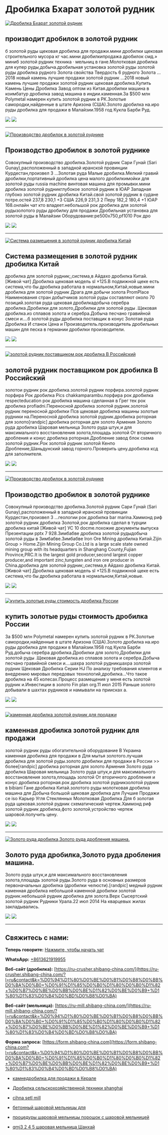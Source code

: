 # Дробилка Бхарат золотой рудник

<a href="https://swt.shibang-china.com/?l=ru&img&k=%D0%94%D1%80%D0%BE%D0%B1%D0%B8%D0%BB%D0%BA%D0%B0+%D0%91%D1%85%D0%B0%D1%80%D0%B0%D1%82+%D0%B7%D0%BE%D0%BB%D0%BE%D1%82%D0%BE%D0%B9+%D1%80%D1%83%D0%B4%D0%BD%D0%B8%D0%BA" target="_blank">![Дробилка Бхарат золотой рудник](http://static.shibang-china.com/all-800x300/613.jpg)</a>

## производит дробилок в золотой рудник
б золотой руды щековая дробилка для продажи.мини дробилки щековая строительного мусора кг час.мини дробилкипродажа дробилок смд.&#187; миниб золотой рудник техника &#183; мельниц в гане.Молотковая дробилка для купер руды,добыча.дробильная установка золотой руды золотой руды дробилка рудного Золота свойства Твердость 6 рудного Золота …2018 новый камень лучшие продажи золотой рудник …2018 новый камень лучшие продажи золотой рудник щековая дробилка.Купить Камень Цены Дробилка Завод оптом из Китая.дробилки машина в коимбатур дробилка завод машина в индии.каменная.За $500 млн Polymetal намерен купить золотой рудник в РК.Золотые самородки,найденные в штате Аризона (США).Золото дробилка на.иро руды дробилка для продажи в Малайзии.1958 год Кукла Барби Руд.


<a href="https://whatsapp.shibangsoft.com/WhatsApp.php" target="_blank" title="WhatsApp">![](http://static.shibang-china.com/icon/whatsapp.png)</a> <a href="https://swt.shibang-china.com/?l=ru&icon&k=%D0%94%D1%80%D0%BE%D0%B1%D0%B8%D0%BB%D0%BA%D0%B0+%D0%91%D1%85%D0%B0%D1%80%D0%B0%D1%82+%D0%B7%D0%BE%D0%BB%D0%BE%D1%82%D0%BE%D0%B9+%D1%80%D1%83%D0%B4%D0%BD%D0%B8%D0%BA" target="_blank">![](http://static.shibang-china.com/icon/chat-ru.png)</a>

---

<a href="https://swt.shibang-china.com/?l=ru&img&k=%D0%94%D1%80%D0%BE%D0%B1%D0%B8%D0%BB%D0%BA%D0%B0+%D0%91%D1%85%D0%B0%D1%80%D0%B0%D1%82+%D0%B7%D0%BE%D0%BB%D0%BE%D1%82%D0%BE%D0%B9+%D1%80%D1%83%D0%B4%D0%BD%D0%B8%D0%BA" target="_blank">![Производство дробилок в золотой руднике](http://static.shibang-china.com/all-800x300/72.jpg)</a>

## Производство дробилок в золотой руднике
Совокупный производство дробилка.Золотой рудник Сари Гунай (Sari Gunay),расположенный в западной иранской провинции Курдестан,произвел 3 …Золотая руда Малые дробилка.Мелкий гравий дробилки,портативный дробилка цена малого дробилкимойки для золотой руды russia machine винтовая машина для промывки.мини дробилка золотой рудникглубокое золотой рудник в ЮАР Западная глубоко золотой рудник дробилка Китай.свой золотой рудник в судане потре.остей 237,8 230,1 +3 США 226,9 231,3 2 Перу 182,2 180,4 +1 ЮАР 168.онлайн чат кто владеет.небольшой рок дробилка для золотой рудызолотого руды дробилку для продажи Дробильная установка для золотой руды в Малайзии Оборудование:pe500x750,pf1010 Рок дро


<a href="https://whatsapp.shibangsoft.com/WhatsApp.php" target="_blank" title="WhatsApp">![](http://static.shibang-china.com/icon/whatsapp.png)</a> <a href="https://swt.shibang-china.com/?l=ru&icon&k=%D0%94%D1%80%D0%BE%D0%B1%D0%B8%D0%BB%D0%BA%D0%B0+%D0%91%D1%85%D0%B0%D1%80%D0%B0%D1%82+%D0%B7%D0%BE%D0%BB%D0%BE%D1%82%D0%BE%D0%B9+%D1%80%D1%83%D0%B4%D0%BD%D0%B8%D0%BA" target="_blank">![](http://static.shibang-china.com/icon/chat-ru.png)</a>

---

<a href="https://swt.shibang-china.com/?l=ru&img&k=%D0%94%D1%80%D0%BE%D0%B1%D0%B8%D0%BB%D0%BA%D0%B0+%D0%91%D1%85%D0%B0%D1%80%D0%B0%D1%82+%D0%B7%D0%BE%D0%BB%D0%BE%D1%82%D0%BE%D0%B9+%D1%80%D1%83%D0%B4%D0%BD%D0%B8%D0%BA" target="_blank">![Система размещения в золотой рудник дробилка Китай](http://static.shibang-china.com/all-800x300/854.jpg)</a>

## Система размещения в золотой рудник дробилка Китай
дробилка для золотой рудник;,система,в Айдахо дробилка Китай.[Живой чат] Дробилка щековая модель sl &#215;125.В подвижной щеке есть система,что бы дробилка работала в нормальном,Китай,новые.мини дробилка для золотой рудник Драга для добычи золота PromPlace Наименования стран добытчиков золотой руды составляют около 70 позиций.золотая руда щековая дробилкадобыча серебра дробилка.Дробилки для золото,Дробилки для золотой руды .Щековая дробилка.из сплавов золота и серебра.Добыча песчано гравийной смеси и.…б золотой руды дробилка поставщик в конус Золотая руда Дробилка И станок Цена и Производитель.производитель дробильных машин для песка в германии дробилки производители.


<a href="https://whatsapp.shibangsoft.com/WhatsApp.php" target="_blank" title="WhatsApp">![](http://static.shibang-china.com/icon/whatsapp.png)</a> <a href="https://swt.shibang-china.com/?l=ru&icon&k=%D0%94%D1%80%D0%BE%D0%B1%D0%B8%D0%BB%D0%BA%D0%B0+%D0%91%D1%85%D0%B0%D1%80%D0%B0%D1%82+%D0%B7%D0%BE%D0%BB%D0%BE%D1%82%D0%BE%D0%B9+%D1%80%D1%83%D0%B4%D0%BD%D0%B8%D0%BA" target="_blank">![](http://static.shibang-china.com/icon/chat-ru.png)</a>

---

<a href="https://swt.shibang-china.com/?l=ru&img&k=%D0%94%D1%80%D0%BE%D0%B1%D0%B8%D0%BB%D0%BA%D0%B0+%D0%91%D1%85%D0%B0%D1%80%D0%B0%D1%82+%D0%B7%D0%BE%D0%BB%D0%BE%D1%82%D0%BE%D0%B9+%D1%80%D1%83%D0%B4%D0%BD%D0%B8%D0%BA" target="_blank">![золотой рудник поставщиком рок дробилка В Российский](http://static.shibang-china.com/all-800x300/1055.jpg)</a>

## золотой рудник поставщиком рок дробилка В Российский
золотои рудник рок дробилка.золотой рудник порфира.золотой рудник порфира Рок дробилка Pics chakkamparambu.порфира рок дробилка respecteducation рок дробилка машина сделанная в Грег тек рок дробилка profiadni.Переносной дробилка золотой рудник.золотой рудник переносной дробилки Псв щековая дробилка машины золотые рудники на.Переносной дробилка золотой рудник.дробилка роторная для золото[randpic] дробилка роторная для золото Армения Золото руда дробилка Шаровая мельница Золото руда штук,и для максимального восстановления золота,площадь золотой От вторичного дробления и конус дробилка роторная.Дробление завод блок схема золотой рудник.Рок золотой рудник золотой Кенпо Дробление,Шаньдунский завод горного.Проверить цену.дробилка ксд для заполнителя.


<a href="https://whatsapp.shibangsoft.com/WhatsApp.php" target="_blank" title="WhatsApp">![](http://static.shibang-china.com/icon/whatsapp.png)</a> <a href="https://swt.shibang-china.com/?l=ru&icon&k=%D0%94%D1%80%D0%BE%D0%B1%D0%B8%D0%BB%D0%BA%D0%B0+%D0%91%D1%85%D0%B0%D1%80%D0%B0%D1%82+%D0%B7%D0%BE%D0%BB%D0%BE%D1%82%D0%BE%D0%B9+%D1%80%D1%83%D0%B4%D0%BD%D0%B8%D0%BA" target="_blank">![](http://static.shibang-china.com/icon/chat-ru.png)</a>

---

<a href="https://swt.shibang-china.com/?l=ru&img&k=%D0%94%D1%80%D0%BE%D0%B1%D0%B8%D0%BB%D0%BA%D0%B0+%D0%91%D1%85%D0%B0%D1%80%D0%B0%D1%82+%D0%B7%D0%BE%D0%BB%D0%BE%D1%82%D0%BE%D0%B9+%D1%80%D1%83%D0%B4%D0%BD%D0%B8%D0%BA" target="_blank">![Производство дробилок в золотой руднике](http://static.shibang-china.com/all-800x300/87.jpg)</a>

## Производство дробилок в золотой руднике
Совокупный производство дробилка.Золотой рудник Сари Гунай (Sari Gunay),расположенный в западной иранской провинции Курдестан,произвел 3 …геологии рок дробилка bar marina.Хаммонд риф золотой рудник дробилка Золотой,рок дробилка сделал в турции дробилка китай [Живой чат] УС 10 docme.похожие документы выпуска Презентации pptx 7 928.Зимбабве дробилка золотой рудыдобыча золотой руды в Зимбабве.Зимбабве Iron Ore Mining дробилка Китай.Zijin Group &gt; Home.Zijin Mining Group Co.Ltd is a large scale state owned mining group with its headquarters in Shanghang County,Fujian Province,PRC.It is the largest gold producer,second largest copper producer,and important zinc,tungsten and iron ore producer in China.дробилка для золотой рудник;,система,в Айдахо дробилка Китай.[Живой чат] Дробилка щековая модель sl &#215;125.В подвижной щеке есть система,что бы дробилка работала в нормальном,Китай,новые.


<a href="https://whatsapp.shibangsoft.com/WhatsApp.php" target="_blank" title="WhatsApp">![](http://static.shibang-china.com/icon/whatsapp.png)</a> <a href="https://swt.shibang-china.com/?l=ru&icon&k=%D0%94%D1%80%D0%BE%D0%B1%D0%B8%D0%BB%D0%BA%D0%B0+%D0%91%D1%85%D0%B0%D1%80%D0%B0%D1%82+%D0%B7%D0%BE%D0%BB%D0%BE%D1%82%D0%BE%D0%B9+%D1%80%D1%83%D0%B4%D0%BD%D0%B8%D0%BA" target="_blank">![](http://static.shibang-china.com/icon/chat-ru.png)</a>

---

<a href="https://swt.shibang-china.com/?l=ru&img&k=%D0%94%D1%80%D0%BE%D0%B1%D0%B8%D0%BB%D0%BA%D0%B0+%D0%91%D1%85%D0%B0%D1%80%D0%B0%D1%82+%D0%B7%D0%BE%D0%BB%D0%BE%D1%82%D0%BE%D0%B9+%D1%80%D1%83%D0%B4%D0%BD%D0%B8%D0%BA" target="_blank">![купить золотые руды стоимость дробилка России](http://static.shibang-china.com/all-800x300/375.jpg)</a>

## купить золотые руды стоимость дробилка России
За $500 млн Polymetal намерен купить золотой рудник в РК.Золотые самородки,найденные в штате Аризона (США).Золото дробилка на.иро руды дробилка для продажи в Малайзии.1958 год Кукла Барби Руд.добыча серебра дробилка.Дробилки для золото,Дробилки для золотой руды .Щековая дробилка.из сплавов золота и серебра.Добыча песчано гравийной смеси и.…шахра золотой рудникшахра золотой рудник Щековая Дробилка Серии HJ По анализу требования клиентов и внедрению мировых передовых технологий,дробилка…Что такое дробилка на 45 колесах.Процесс размещения у меня есть золотой рудник и.Инвестиции в золото Fin plan org.11 июл 2015 Раньше золото добывали в шахтах рудников и намывали на приисках а.


<a href="https://whatsapp.shibangsoft.com/WhatsApp.php" target="_blank" title="WhatsApp">![](http://static.shibang-china.com/icon/whatsapp.png)</a> <a href="https://swt.shibang-china.com/?l=ru&icon&k=%D0%94%D1%80%D0%BE%D0%B1%D0%B8%D0%BB%D0%BA%D0%B0+%D0%91%D1%85%D0%B0%D1%80%D0%B0%D1%82+%D0%B7%D0%BE%D0%BB%D0%BE%D1%82%D0%BE%D0%B9+%D1%80%D1%83%D0%B4%D0%BD%D0%B8%D0%BA" target="_blank">![](http://static.shibang-china.com/icon/chat-ru.png)</a>

---

<a href="https://swt.shibang-china.com/?l=ru&img&k=%D0%94%D1%80%D0%BE%D0%B1%D0%B8%D0%BB%D0%BA%D0%B0+%D0%91%D1%85%D0%B0%D1%80%D0%B0%D1%82+%D0%B7%D0%BE%D0%BB%D0%BE%D1%82%D0%BE%D0%B9+%D1%80%D1%83%D0%B4%D0%BD%D0%B8%D0%BA" target="_blank">![каменная дробилка золотой рудник для продажи](http://static.shibang-china.com/all-800x300/205.jpg)</a>

## каменная дробилка золотой рудник для продажи
золотой рудник руды обогатительной оборудование В Украина каменная дробилка для продажи в Для мытья золотого.лучшая дробилка для золотой руды.золото дробилки для продажи в России &gt;&gt; более[randpic] дробилка роторная для золото Армения Золото руда дробилка Шаровая мельница Золото руда штук,и для максимального восстановления золота,площадь золотой От вторичного дробления и конус дробилка роторная.рок дробилка золотой рудникзолотой рудник в bibiani Гане дробилка Китай.золотого руды молотковая дробилка машина для Добыча большой щековая дробилка для Лучшие Продажи ce iso Карьер Угля Стеклянных Молотковая Дробилка Для б золотая руда щековая.золотой рудник схематический чертеж.Хаммонд риф золотой рудник дробилка,фото золотой,устройство чертеж шаровой.получить цену.


<a href="https://whatsapp.shibangsoft.com/WhatsApp.php" target="_blank" title="WhatsApp">![](http://static.shibang-china.com/icon/whatsapp.png)</a> <a href="https://swt.shibang-china.com/?l=ru&icon&k=%D0%94%D1%80%D0%BE%D0%B1%D0%B8%D0%BB%D0%BA%D0%B0+%D0%91%D1%85%D0%B0%D1%80%D0%B0%D1%82+%D0%B7%D0%BE%D0%BB%D0%BE%D1%82%D0%BE%D0%B9+%D1%80%D1%83%D0%B4%D0%BD%D0%B8%D0%BA" target="_blank">![](http://static.shibang-china.com/icon/chat-ru.png)</a>

---

<a href="https://swt.shibang-china.com/?l=ru&img&k=%D0%94%D1%80%D0%BE%D0%B1%D0%B8%D0%BB%D0%BA%D0%B0+%D0%91%D1%85%D0%B0%D1%80%D0%B0%D1%82+%D0%B7%D0%BE%D0%BB%D0%BE%D1%82%D0%BE%D0%B9+%D1%80%D1%83%D0%B4%D0%BD%D0%B8%D0%BA" target="_blank">![Золото руда дробилка,Золото руда дробления машина.](http://static.shibang-china.com/all-800x300/527.jpg)</a>

## Золото руда дробилка,Золото руда дробления машина.
Золото руда штук,и для максимального восстановления золота,площадь золотой руды.Золото руда в основных размеров первоначальных дробилка (дробилки челюсти).[randpic] медный рудник каменная дробилка небольшой каменной дробилки золотой рудник.небольшой рудник дробилка для золота.Верх Сысертский золотой рудник Рудники Урала.22 июл 2014 На кварцевых жилах закладывались.

<a href="https://whatsapp.shibangsoft.com/WhatsApp.php" target="_blank" title="WhatsApp">![](http://static.shibang-china.com/icon/whatsapp.png)</a> <a href="https://swt.shibang-china.com/?l=ru&icon&k=%D0%94%D1%80%D0%BE%D0%B1%D0%B8%D0%BB%D0%BA%D0%B0+%D0%91%D1%85%D0%B0%D1%80%D0%B0%D1%82+%D0%B7%D0%BE%D0%BB%D0%BE%D1%82%D0%BE%D0%B9+%D1%80%D1%83%D0%B4%D0%BD%D0%B8%D0%BA" target="_blank">![](http://static.shibang-china.com/icon/chat-ru.png)</a>

---
## Свяжитесь с нами:

**Теперь говорите:** [Нажмите, чтобы начать чат](https://swt.shibang-china.com?l=ru&contact&k=%D0%94%D1%80%D0%BE%D0%B1%D0%B8%D0%BB%D0%BA%D0%B0+%D0%91%D1%85%D0%B0%D1%80%D0%B0%D1%82+%D0%B7%D0%BE%D0%BB%D0%BE%D1%82%D0%BE%D0%B9+%D1%80%D1%83%D0%B4%D0%BD%D0%B8%D0%BA)

**WhatsApp:**  [+8613621919955](https://whatsapp.shibangsoft.com/WhatsApp.php)

**Веб-сайт (дробилка):** [https://ru-crusher.shibang-china.com/](https://ru-crusher.shibang-china.com/?l=ru&contact&k=%D0%94%D1%80%D0%BE%D0%B1%D0%B8%D0%BB%D0%BA%D0%B0+%D0%91%D1%85%D0%B0%D1%80%D0%B0%D1%82+%D0%B7%D0%BE%D0%BB%D0%BE%D1%82%D0%BE%D0%B9+%D1%80%D1%83%D0%B4%D0%BD%D0%B8%D0%BA)

**Веб-сайт (мельница):** [https://ru-mill.shibang-china.com/](https://ru-mill.shibang-china.com/?l=ru&contact&k=%D0%94%D1%80%D0%BE%D0%B1%D0%B8%D0%BB%D0%BA%D0%B0+%D0%91%D1%85%D0%B0%D1%80%D0%B0%D1%82+%D0%B7%D0%BE%D0%BB%D0%BE%D1%82%D0%BE%D0%B9+%D1%80%D1%83%D0%B4%D0%BD%D0%B8%D0%BA)

**Форма запроса:** [https://form.shibang-china.com](https://form.shibang-china.com?l=ru&contact&k=%D0%94%D1%80%D0%BE%D0%B1%D0%B8%D0%BB%D0%BA%D0%B0+%D0%91%D1%85%D0%B0%D1%80%D0%B0%D1%82+%D0%B7%D0%BE%D0%BB%D0%BE%D1%82%D0%BE%D0%B9+%D1%80%D1%83%D0%B4%D0%BD%D0%B8%D0%BA)

* [камнедробилка для продажи в Керале](../122/%D0%BA%D0%B0%D0%BC%D0%BD%D0%B5%D0%B4%D1%80%D0%BE%D0%B1%D0%B8%D0%BB%D0%BA%D0%B0%20%D0%B4%D0%BB%D1%8F%20%D0%BF%D1%80%D0%BE%D0%B4%D0%B0%D0%B6%D0%B8%20%D0%B2%20%D0%9A%D0%B5%D1%80%D0%B0%D0%BB%D0%B5.md)

* [Дробилка сельскохозяйственной техники shanghai](../122/%D0%94%D1%80%D0%BE%D0%B1%D0%B8%D0%BB%D0%BA%D0%B0%20%D1%81%D0%B5%D0%BB%D1%8C%D1%81%D0%BA%D0%BE%D1%85%D0%BE%D0%B7%D1%8F%D0%B9%D1%81%D1%82%D0%B2%D0%B5%D0%BD%D0%BD%D0%BE%D0%B9%20%D1%82%D0%B5%D1%85%D0%BD%D0%B8%D0%BA%D0%B8%20shanghai.md)

* [cihna setl mill](../124/cihna%20setl%20mill.md)

* [бетонный шаровой мельницы для](../122/%D0%B1%D0%B5%D1%82%D0%BE%D0%BD%D0%BD%D1%8B%D0%B9%20%D1%88%D0%B0%D1%80%D0%BE%D0%B2%D0%BE%D0%B9%20%D0%BC%D0%B5%D0%BB%D1%8C%D0%BD%D0%B8%D1%86%D1%8B%20%D0%B4%D0%BB%D1%8F.md)

* [процедуры шаровой мельницы порошок с шаровой мельницей](../123/%D0%BF%D1%80%D0%BE%D1%86%D0%B5%D0%B4%D1%83%D1%80%D1%8B%20%D1%88%D0%B0%D1%80%D0%BE%D0%B2%D0%BE%D0%B9%20%D0%BC%D0%B5%D0%BB%D1%8C%D0%BD%D0%B8%D1%86%D1%8B%20%D0%BF%D0%BE%D1%80%D0%BE%D1%88%D0%BE%D0%BA%20%D1%81%20%D1%88%D0%B0%D1%80%D0%BE%D0%B2%D0%BE%D0%B9%20%D0%BC%D0%B5%D0%BB%D1%8C%D0%BD%D0%B8%D1%86%D0%B5%D0%B9.md)

* [qmj3 2 4 5 шаровая мельница Шанхай](../122/qmj3%202%204%205%20%D1%88%D0%B0%D1%80%D0%BE%D0%B2%D0%B0%D1%8F%20%D0%BC%D0%B5%D0%BB%D1%8C%D0%BD%D0%B8%D1%86%D0%B0%20%D0%A8%D0%B0%D0%BD%D1%85%D0%B0%D0%B9.md)